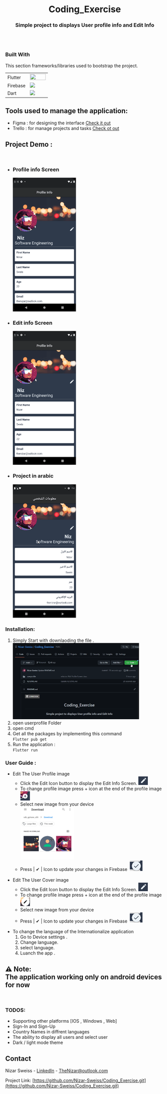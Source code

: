 <div align="center">
 <h1>
 <b>
Coding_Exercise</b></h1>
<h3>Simple project to displays User profile info and Edit Info</h3>

</div>

<br /> <br />

### Built With

This section frameworks/libraries used to bootstrap the project.

|          |                                                                                                                                  |
| -------- | -------------------------------------------------------------------------------------------------------------------------------- |
| Flutter  | <img src="https://cdn.iconscout.com/icon/free/png-256/flutter-2752187-2285004.png" width="50" height="30%">                      |
| Firebase | <img src="https://firebase.google.com/static/images/brand-guidelines/logo-logomark.png" width="50" >                             |
| Dart     | <img src="https://play-lh.googleusercontent.com/qbeCduZblOk80GaY164lw47gIRjXq9QIzSmgFwqQj1PyhNhTWxYR0OqPzm8BumnmJQ" width="50" > |

## Tools used to manage the application:

<ul>
  <li>Figma : for designing the interface <a href="https://www.figma.com/file/KUOmEs3nmjgTt01B9D9FfC/Untitled?t=SE5nIUNByzyvukE1-1">Check it out </a>
  </li>
  <li>Trello : for manage projects and tasks 
  <a href="https://trello.com/b/hXtY6s2P/coding-exercise">Check ot out </a>
  </li>
</ul>
 


## Project Demo :

<br />

<ul>
    <li><h3>Profile info Screen</h3>
  <img src="userprofile\Read me file sources/pf_info.gif" width="200" > </li>
    <li><h3>Edit info Screen</h3>
  <img src="userprofile\Read me file sources/edit_pf.gif" width="200" > </li>
      <li><h3>Project in arabic</h3>
  <img src="userprofile\Read me file sources/ar_app.gif" width="200" > </li>
</ul>

### Installation:

<ol>
  <li>Simply Start with downlaoding the file . </br>
    <img src="userprofile\Read me file sources/dw.gif" width="400" >
  </li>
  <li>open userprofile Folder 
  </li>
  <li> open cmd 
  </li>
  <li> Get all the packages by implementing this command </br> 
   <code>Flutter pub get</code>
  </li>
  <li>Run the application : </br> 
    <code>Flutter run </code>
  </li>

</ol>

### User Guide :

  <ul>
    <li> Edit The User Profile image  </br>
      <ul>
        <li>
        Click the Edit Icon button to display the Edit Info Screen.
        <img src="userprofile\Read me file sources/edit_icon.png" width="30" ></li>
        <li>
        To change profile image press + icon at the end of the profile image  
        <img src="userprofile\Read me file sources/change_pf.png" width="30" ></li>
        <li>
        Select new image from your device   </br>
        <img src="userprofile\Read me file sources/pick_image.png" width="170" ></li>
        <li>
        Press  | &#10004; | Icon to update your changes in Firebase   
        <img src="userprofile\Read me file sources/done_icon.png" width="40" ></li>
  </ul>
  </li>
  </br>
  <li> Edit The User Cover image  </br>
      <ul>
        <li>
        Click the Edit Icon button to display the Edit Info Screen.
        <img src="userprofile\Read me file sources/edit_icon.png" width="30" ></li>
        <li>
        To change profile image press + icon at the end of the profile image  
        <img src="userprofile\Read me file sources/cover_edit_icon.png" width="30" ></li>
        <li>
        Select new image from your device </li>
        <li>
        Press  | &#10004; | Icon to update your changes in Firebase   
        <img src="userprofile\Read me file sources/done_icon.png" width="40" ></li></ul></br>

  <li>To change the language of the Internationalize application 
    <ol>
      <li> Go to Device settings .
      </li>
      <li> Change language.  
      </li>
      <li> select language.   
      </li>
      <li> Luanch the app .   
      </li>
    </ol>
  </li>
  
</ul>

<h2>	
&#9888; Note: </br>The application working only on android devices for now  </h2>

</br>

### TODOS:

<ul>
  <li>Supporting other platforms [IOS , Windows , Web]</li>
  <li>Sign-In and Sign-Up</li>
  <li>Country Names in diffrent languages </li>
  <li>The ability to display all users and select user </li>
  <li>Dark / light mode theme </li>

</ul>
<!-- CONTACT -->

## Contact

Nizar Sweiss - [LinkedIn](https://www.linkedin.com/in/nizar-sweiss/) - TheNizar@outlook.com

Project Link: [https://github.com/Nizar-Sweiss/Coding_Exercise.git](https://github.com/Nizar-Sweiss/Coding_Exercise.git)

[linkedin-shield]: https://img.shields.io/badge/-LinkedIn-black.svg?style=for-the-badge&logo=linkedin&colorB=555
[linkedin-url]: https://www.linkedin.com/in/nizar-sweiss/
